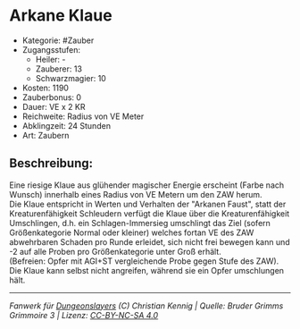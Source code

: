 # Arkane Klaue  
- Kategorie: #Zauber  
- Zugangsstufen:  
  - Heiler: -  
  - Zauberer: 13  
  - Schwarzmagier: 10  
- Kosten: 1190  
- Zauberbonus: 0  
- Dauer: VE x 2 KR  
- Reichweite: Radius von VE Meter  
- Abklingzeit: 24 Stunden  
- Art: Zaubern     

## Beschreibung:
Eine riesige Klaue aus glühender magischer Energie erscheint (Farbe nach Wunsch) innerhalb eines Radius von VE Metern um den ZAW herum.<br>Die Klaue entspricht in Werten und Verhalten der "Arkanen Faust", statt der Kreaturenfähigkeit Schleudern verfügt die Klaue über die Kreaturenfähigkeit Umschlingen, d.h. ein Schlagen-Immersieg umschlingt das Ziel (sofern Größenkategorie Normal oder kleiner) welches fortan VE des ZAW abwehrbaren Schaden pro Runde erleidet, sich nicht frei bewegen kann und -2 auf alle Proben pro Größenkategorie unter Groß erhält.<br>(Befreien: Opfer mit AGI+ST vergleichende Probe gegen Stufe des ZAW). Die Klaue kann selbst nicht angreifen, während sie ein Opfer umschlungen hält. 


___
*Fanwerk für [Dungeonslayers](https://www.dungeonslayers.net/) (C) Christian Kennig | Quelle: Bruder Grimms Grimmoire 3 | Lizenz: [CC-BY-NC-SA 4.0](https://creativecommons.org/licenses/by-nc-sa/4.0/deed.de)*